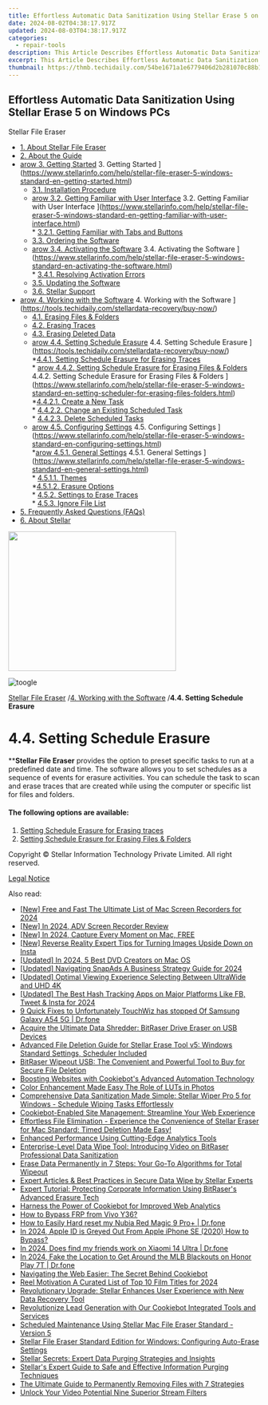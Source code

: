 ```yaml
---
title: Effortless Automatic Data Sanitization Using Stellar Erase 5 on Windows PCs
date: 2024-08-02T04:38:17.917Z
updated: 2024-08-03T04:38:17.917Z
categories:
  - repair-tools
description: This Article Describes Effortless Automatic Data Sanitization Using Stellar Erase 5 on Windows PCs
excerpt: This Article Describes Effortless Automatic Data Sanitization Using Stellar Erase 5 on Windows PCs
thumbnail: https://thmb.techidaily.com/54be1671a1e6779406d2b281070c88b1f34d651b0d4d3a83638bfcc50c7ba407.jpg
---
```


## Effortless Automatic Data Sanitization Using Stellar Erase 5 on Windows PCs

Stellar File Eraser

* [1. About Stellar File Eraser](https://tools.techidaily.com/stellardata-recovery/buy-now/)
* [2. About the Guide](https://tools.techidaily.com/stellardata-recovery/buy-now/)
* [arow 3. Getting Started](https://www.stellarinfo.com/help/public/frontEnd/onlinehelp/images/arow.png) 3\. Getting Started ](https://www.stellarinfo.com/help/stellar-file-eraser-5-windows-standard-en-getting-started.html)  
  * [3.1. Installation Procedure](https://tools.techidaily.com/stellardata-recovery/buy-now/)  
  * [arow 3.2. Getting Familiar with User Interface](https://www.stellarinfo.com/help/public/frontEnd/onlinehelp/images/arow.png) 3.2\. Getting Familiar with User Interface ](https://www.stellarinfo.com/help/stellar-file-eraser-5-windows-standard-en-getting-familiar-with-user-interface.html)  
         * [3.2.1. Getting Familiar with Tabs and Buttons](https://tools.techidaily.com/stellardata-recovery/buy-now/)  
  * [3.3. Ordering the Software](https://tools.techidaily.com/stellardata-recovery/buy-now/)  
  * [arow 3.4. Activating the Software](https://www.stellarinfo.com/help/public/frontEnd/onlinehelp/images/arow.png) 3.4\. Activating the Software ](https://www.stellarinfo.com/help/stellar-file-eraser-5-windows-standard-en-activating-the-software.html)  
         * [3.4.1. Resolving Activation Errors](https://tools.techidaily.com/stellardata-recovery/buy-now/)  
  * [3.5. Updating the Software](https://tools.techidaily.com/stellardata-recovery/buy-now/)  
  * [3.6. Stellar Support](https://tools.techidaily.com/stellardata-recovery/buy-now/)
* [arow 4. Working with the Software](https://www.stellarinfo.com/help/public/frontEnd/onlinehelp/images/arow.png) 4\. Working with the Software ](https://tools.techidaily.com/stellardata-recovery/buy-now/)  
  * [4.1. Erasing Files & Folders](https://tools.techidaily.com/stellardata-recovery/buy-now/)  
  * [4.2. Erasing Traces](https://tools.techidaily.com/stellardata-recovery/buy-now/)  
  * [4.3. Erasing Deleted Data](https://tools.techidaily.com/stellardata-recovery/buy-now/)  
  * [arow 4.4. Setting Schedule Erasure](https://www.stellarinfo.com/help/public/frontEnd/onlinehelp/images/arow.png) 4.4\. Setting Schedule Erasure ](https://tools.techidaily.com/stellardata-recovery/buy-now/)  
         *[4.4.1. Setting Schedule Erasure for Erasing Traces](https://tools.techidaily.com/stellardata-recovery/buy-now/)  
         * [arow 4.4.2. Setting Schedule Erasure for Erasing Files & Folders](https://www.stellarinfo.com/help/public/frontEnd/onlinehelp/images/arow.png) 4.4.2\. Setting Schedule Erasure for Erasing Files & Folders ](https://www.stellarinfo.com/help/stellar-file-eraser-5-windows-standard-en-setting-scheduler-for-erasing-files-folders.html)  
                  *[4.4.2.1. Create a New Task](https://tools.techidaily.com/stellardata-recovery/buy-now/)  
                  * [4.4.2.2. Change an Existing Scheduled Task](https://tools.techidaily.com/stellardata-recovery/buy-now/)  
                  * [4.4.2.3. Delete Scheduled Tasks](https://tools.techidaily.com/stellardata-recovery/buy-now/)  
  * [arow 4.5. Configuring Settings](https://www.stellarinfo.com/help/public/frontEnd/onlinehelp/images/arow.png) 4.5\. Configuring Settings ](https://www.stellarinfo.com/help/stellar-file-eraser-5-windows-standard-en-configuring-settings.html)  
         *[arow 4.5.1. General Settings](https://www.stellarinfo.com/help/public/frontEnd/onlinehelp/images/arow.png) 4.5.1\. General Settings ](https://www.stellarinfo.com/help/stellar-file-eraser-5-windows-standard-en-general-settings.html)  
                  * [4.5.1.1. Themes](https://tools.techidaily.com/stellardata-recovery/buy-now/)  
                  *[4.5.1.2. Erasure Options](https://tools.techidaily.com/stellardata-recovery/buy-now/)  
         * [4.5.2. Settings to Erase Traces](https://tools.techidaily.com/stellardata-recovery/buy-now/)  
         * [4.5.3. Ignore File List](https://tools.techidaily.com/stellardata-recovery/buy-now/)
* [5. Frequently Asked Questions (FAQs)](https://www.stellarinfo.com/help/stellar-file-eraser-5-windows-standard-en-frequently-asked-questions-faqs.html)
* [6. About Stellar](https://tools.techidaily.com/stellardata-recovery/buy-now/)

<!-- affiliate ads begin -->
<a href="https://laganoo.pxf.io/c/5597632/1657397/16446" target="_top" id="1657397"><img src="//a.impactradius-go.com/display-ad/16446-1657397" border="0" alt="" width="336" height="280"/></a><img height="0" width="0" src="https://imp.pxf.io/i/5597632/1657397/16446" style="position:absolute;visibility:hidden;" border="0" />
<!-- affiliate ads end -->
![toogle](https://www.stellarinfo.com/help/public/frontEnd/onlinehelp/images/toogle.png)

[Stellar File Eraser](https://tools.techidaily.com/stellardata-recovery/buy-now/) /[4. Working with the Software](https://tools.techidaily.com/stellardata-recovery/buy-now/) /**4.4\. Setting Schedule Erasure**

# **4.4\. Setting Schedule Erasure**

****Stellar File Eraser**  provides the option to preset specific tasks to run at a predefined date and time. The software allows you to set schedules as a sequence of events for erasure activities. You can schedule the task to scan and erase traces that are created while using the computer or specific list for files and folders.

#### **The following options are available:**

1. [Setting Schedule Erasure for Erasing traces](https://united.elfm.net/zqobdx)
2. [Setting Schedule Erasure for Erasing Files & Folders](https://sentrypc.7eer.net/dkpkgn)

 Copyright © Stellar Information Technology Private Limited. All right reserved.

[Legal Notice](https://tools.techidaily.com/stellardata-recovery/buy-now/)

<ins class="adsbygoogle"
     style="display:block"
     data-ad-format="autorelaxed"
     data-ad-client="ca-pub-7571918770474297"
     data-ad-slot="1223367746"></ins>



<ins class="adsbygoogle"
     style="display:block"
     data-ad-client="ca-pub-7571918770474297"
     data-ad-slot="8358498916"
     data-ad-format="auto"
     data-full-width-responsive="true"></ins>



<span class="atpl-alsoreadstyle">Also read:</span>
<div><ul>
<li><a href="https://screen-sharing-recording.techidaily.com/new-free-and-fast-the-ultimate-list-of-mac-screen-recorders-for-2024/"><u>[New] Free and Fast  The Ultimate List of Mac Screen Recorders for 2024</u></a></li>
<li><a href="https://screen-capture.techidaily.com/new-in-2024-adv-screen-recorder-review/"><u>[New] In 2024, ADV Screen Recorder Review</u></a></li>
<li><a href="https://screen-mirroring-recording.techidaily.com/new-in-2024-capture-every-moment-on-mac-free/"><u>[New] In 2024, Capture Every Moment on Mac, FREE</u></a></li>
<li><a href="https://instagram-video-files.techidaily.com/new-reverse-reality-expert-tips-for-turning-images-upside-down-on-insta/"><u>[New] Reverse Reality  Expert Tips for Turning Images Upside Down on Insta</u></a></li>
<li><a href="https://vp-tips.techidaily.com/updated-in-2024-5-best-dvd-creators-on-mac-os/"><u>[Updated] In 2024, 5 Best DVD Creators on Mac OS</u></a></li>
<li><a href="https://snapchat-videos.techidaily.com/updated-navigating-snapads-a-business-strategy-guide-for-2024/"><u>[Updated] Navigating SnapAds  A Business Strategy Guide for 2024</u></a></li>
<li><a href="https://extra-guidance.techidaily.com/updated-optimal-viewing-experience-selecting-between-ultrawide-and-uhd-4k/"><u>[Updated] Optimal Viewing Experience  Selecting Between UltraWide and UHD 4K</u></a></li>
<li><a href="https://instagram-videos.techidaily.com/updated-the-best-hash-tracking-apps-on-major-platforms-like-fb-tweet-and-insta-for-2024/"><u>[Updated] The Best Hash Tracking Apps on Major Platforms Like FB, Tweet & Insta for 2024</u></a></li>
<li><a href="https://howto.techidaily.com/9-quick-fixes-to-unfortunately-touchwiz-has-stopped-of-samsung-galaxy-a54-5g-drfone-by-drfone-fix-android-problems-fix-android-problems/"><u>9 Quick Fixes to Unfortunately TouchWiz has stopped Of Samsung Galaxy A54 5G | Dr.fone</u></a></li>
<li><a href="https://data-safeguard.techidaily.com/acquire-the-ultimate-data-shredder-bitraser-drive-eraser-on-usb-devices/"><u>Acquire the Ultimate Data Shredder: BitRaser Drive Eraser on USB Devices</u></a></li>
<li><a href="https://data-safeguard.techidaily.com/advanced-file-deletion-guide-for-stellar-erase-tool-v5-windows-standard-settings-scheduler-included/"><u>Advanced File Deletion Guide for Stellar Erase Tool v5: Windows Standard Settings, Scheduler Included</u></a></li>
<li><a href="https://data-safeguard.techidaily.com/bitraser-wipeout-usb-the-convenient-and-powerful-tool-to-buy-for-secure-file-deletion/"><u>BitRaser Wipeout USB: The Convenient and Powerful Tool to Buy for Secure File Deletion</u></a></li>
<li><a href="https://data-safeguard.techidaily.com/boosting-websites-with-cookiebots-advanced-automation-technology/"><u>Boosting Websites with Cookiebot's Advanced Automation Technology</u></a></li>
<li><a href="https://extra-tips.techidaily.com/color-enhancement-made-easy-the-role-of-luts-in-photos/"><u>Color Enhancement Made Easy  The Role of LUTs in Photos</u></a></li>
<li><a href="https://data-safeguard.techidaily.com/comprehensive-data-sanitization-made-simple-stellar-wiper-pro-5-for-windows-schedule-wiping-tasks-effortlessly/"><u>Comprehensive Data Sanitization Made Simple: Stellar Wiper Pro 5 for Windows - Schedule Wiping Tasks Effortlessly</u></a></li>
<li><a href="https://data-safeguard.techidaily.com/cookiebot-enabled-site-management-streamline-your-web-experience/"><u>Cookiebot-Enabled Site Management: Streamline Your Web Experience</u></a></li>
<li><a href="https://data-safeguard.techidaily.com/1721202680620-effortless-file-elimination-experience-the-convenience-of-stellar-eraser-for-mac-standard-timed-deletion-made-easy/"><u>Effortless File Elimination - Experience the Convenience of Stellar Eraser for Mac Standard: Timed Deletion Made Easy!</u></a></li>
<li><a href="https://data-safeguard.techidaily.com/enhanced-performance-using-cutting-edge-analytics-tools/"><u>Enhanced Performance Using Cutting-Edge Analytics Tools</u></a></li>
<li><a href="https://data-safeguard.techidaily.com/enterprise-level-data-wipe-tool-introducing-video-on-bitraser-professional-data-sanitization/"><u>Enterprise-Level Data Wipe Tool: Introducing Video on BitRaser Professional Data Sanitization</u></a></li>
<li><a href="https://data-safeguard.techidaily.com/erase-data-permanently-in-7-steps-your-go-to-algorithms-for-total-wipeout/"><u>Erase Data Permanently in 7 Steps: Your Go-To Algorithms for Total Wipeout</u></a></li>
<li><a href="https://data-safeguard.techidaily.com/expert-articles-and-best-practices-in-secure-data-wipe-by-stellar-experts/"><u>Expert Articles & Best Practices in Secure Data Wipe by Stellar Experts</u></a></li>
<li><a href="https://data-safeguard.techidaily.com/expert-tutorial-protecting-corporate-information-using-bitrasers-advanced-erasure-tech/"><u>Expert Tutorial: Protecting Corporate Information Using BitRaser's Advanced Erasure Tech</u></a></li>
<li><a href="https://data-safeguard.techidaily.com/harness-the-power-of-cookiebot-for-improved-web-analytics/"><u>Harness the Power of Cookiebot for Improved Web Analytics</u></a></li>
<li><a href="https://bypass-frp.techidaily.com/how-to-bypass-frp-from-vivo-y36-by-drfone-android/"><u>How to Bypass FRP from Vivo Y36?</u></a></li>
<li><a href="https://techidaily.com/how-to-easily-hard-reset-my-nubia-red-magic-9-proplus-drfone-by-drfone-reset-android-reset-android/"><u>How to Easily Hard reset my Nubia Red Magic 9 Pro+ | Dr.fone</u></a></li>
<li><a href="https://apple-account.techidaily.com/in-2024-apple-id-is-greyed-out-from-apple-iphone-se-2020-how-to-bypass-by-drfone-ios/"><u>In 2024, Apple ID is Greyed Out From Apple iPhone SE (2020) How to Bypass?</u></a></li>
<li><a href="https://review-topics.techidaily.com/in-2024-does-find-my-friends-work-on-xiaomi-14-ultra-drfone-by-drfone-virtual-android/"><u>In 2024, Does find my friends work on Xiaomi 14 Ultra | Dr.fone</u></a></li>
<li><a href="https://review-topics.techidaily.com/in-2024-fake-the-location-to-get-around-the-mlb-blackouts-on-honor-play-7t-drfone-by-drfone-virtual-android/"><u>In 2024, Fake the Location to Get Around the MLB Blackouts on Honor Play 7T | Dr.fone</u></a></li>
<li><a href="https://data-safeguard.techidaily.com/navigating-the-web-easier-the-secret-behind-cookiebot/"><u>Navigating the Web Easier: The Secret Behind Cookiebot</u></a></li>
<li><a href="https://extra-guidance.techidaily.com/reel-motivation-a-curated-list-of-top-10-film-titles-for-2024/"><u>Reel Motivation  A Curated List of Top 10 Film Titles for 2024</u></a></li>
<li><a href="https://data-safeguard.techidaily.com/revolutionary-upgrade-stellar-enhances-user-experience-with-new-data-recovery-tool/"><u>Revolutionary Upgrade: Stellar Enhances User Experience with New Data Recovery Tool</u></a></li>
<li><a href="https://data-safeguard.techidaily.com/revolutionize-lead-generation-with-our-cookiebot-integrated-tools-and-services/"><u>Revolutionize Lead Generation with Our Cookiebot Integrated Tools and Services</u></a></li>
<li><a href="https://data-safeguard.techidaily.com/scheduled-maintenance-using-stellar-mac-file-eraser-standard-version-5/"><u>Scheduled Maintenance Using Stellar Mac File Eraser Standard - Version 5</u></a></li>
<li><a href="https://data-safeguard.techidaily.com/stellar-file-eraser-standard-edition-for-windows-configuring-auto-erase-settings/"><u>Stellar File Eraser Standard Edition for Windows: Configuring Auto-Erase Settings</u></a></li>
<li><a href="https://data-safeguard.techidaily.com/stellar-secrets-expert-data-purging-strategies-and-insights/"><u>Stellar Secrets: Expert Data Purging Strategies and Insights</u></a></li>
<li><a href="https://data-safeguard.techidaily.com/stellars-expert-guide-to-safe-and-effective-information-purging-techniques/"><u>Stellar's Expert Guide to Safe and Effective Information Purging Techniques</u></a></li>
<li><a href="https://data-safeguard.techidaily.com/the-ultimate-guide-to-permanently-removing-files-with-7-strategies/"><u>The Ultimate Guide to Permanently Removing Files with 7 Strategies</u></a></li>
<li><a href="https://extra-information.techidaily.com/unlock-your-video-potential-nine-superior-stream-filters/"><u>Unlock Your Video Potential  Nine Superior Stream Filters</u></a></li>
</ul></div>
